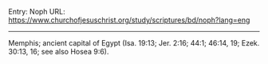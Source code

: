 Entry: Noph
URL: https://www.churchofjesuschrist.org/study/scriptures/bd/noph?lang=eng

---

Memphis; ancient capital of Egypt (Isa. 19:13; Jer. 2:16; 44:1; 46:14, 19; Ezek. 30:13, 16; see also Hosea 9:6).

